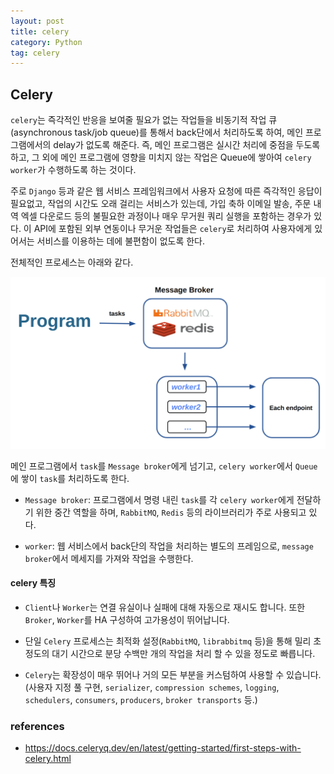 ```yaml
---
layout: post
title: celery
category: Python
tag: celery
---
```


## Celery

`celery`는 즉각적인 반응을 보여줄 필요가 없는 작업들을 비동기적 작업 큐(asynchronous task/job queue)를 통해서 back단에서 처리하도록 하여, 메인 프로그램에서의 delay가 없도록 해준다. 즉, 메인 프로그램은 실시간 처리에 중점을 두도록 하고, 그 외에 메인 프로그램에 영향을 미치지 않는 작업은 Queue에 쌓아여 `celery worker`가 수행하도록 하는 것이다.

주로 `Django` 등과 같은 웹 서비스 프레임워크에서 사용자 요청에 따른 즉각적인 응답이 필요없고, 작업의 시간도 오래 걸리는 서비스가 있는데, 가입 축하 이메일 발송, 주문 내역 엑셀 다운로드 등의 불필요한 과정이나 매우 무거원 쿼리 실행을 포함하는 경우가 있다. 이 API에 포함된 외부 연동이나 무거운 작업들은 `celery`로 처리하여 사용자에게 있어서는 서비스를 이용하는 데에 불편함이 없도록 한다. 

전체적인 프로세스는 아래와 같다. 

<img src="./imgs/celery/celery.png">

메인 프로그램에서 `task`를 `Message broker`에게 넘기고, `celery worker`에서 `Queue`에 쌓이 `task`를 처리하도록 한다. 

* `Message broker`: 프로그램에서 명령 내린 `task`를 각 `celery worker`에게 전달하기 위한 중간 역할을 하며, `RabbitMQ`, `Redis` 등의 라이브러리가 주로 사용되고 있다. 

* `worker`: 웹 서비스에서 back단의 작업을 처리하는 별도의 프레임으로, `message broker`에서 메세지를 가져와 작업을 수행한다. 

#### celery 특징

* `Client`나 `Worker`는 연결 유실이나 실패에 대해 자동으로 재시도 합니다. 또한 `Broker`, `Worker`를 HA 구성하여 고가용성이 뛰어납니다.

* 단일 `Celery` 프로세스는 최적화 설정(`RabbitMQ`, `librabbitmq` 등)을 통해 밀리 초 정도의 대기 시간으로 분당 수백만 개의 작업을 처리 할 수 있을 정도로 빠릅니다.

* `Celery`는 확장성이 매우 뛰어나 거의 모든 부분을 커스텀하여 사용할 수 있습니다. (사용자 지정 풀 구현, `serializer`, `compression schemes`, `logging`, `schedulers`, `consumers`, `producers`, `broker transports` 등.)



### references

- https://docs.celeryq.dev/en/latest/getting-started/first-steps-with-celery.html